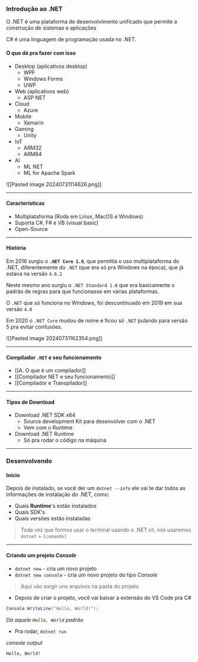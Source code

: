 ### Introdução ao .NET

O .NET é uma plataforma de desenvolvimento unificado que permite a construção de sistemas e aplicações

C# é uma linguagem de programação usada no .NET.

#### O que dá pra fazer com isso

- Desktop (aplicativos desktop)
	- WPF
	- Windows Forms
	- UWP
- Web (aplicativos web)
	- ASP NET
- Cloud 
	- Azure
- Mobile
	- Xamarin
- Gaming
	- Unity
- IoT
	- ARM32
	- ARM64
- AI
	- ML NET
	- ML for Apache Spark

![[Pasted image 20240731114626.png]]

---

#### Características

- Multiplataforma (Roda em Linux, MacOS e Windows)
- Suporta C#, F# e VB (visual basic)
- Open-Source

---
#### História

Em 2016 surgiu o **`.NET Core 1.0`**, que permitia o uso multiplataforma do .NET, diferentemente do `.NET` (que era só pra Windows na época), que já estava na versão `4.6.2`

Neste mesmo ano surgiu o `.NET Standard 1.0` que era basicamente o padrão de regras para que funcionasse em várias plataformas.

O `.NET` que só funciona no Windows, foi descontinuado em 2019 em sua versão `4.8`

Em 2020 o `.NET Core` mudou de nome e ficou só `.NET` pulando para versão 5 pra evitar confusões.

![[Pasted image 20240731162354.png]]

---

#### Compilador `.NET` e seu funcionamento

- [[A. O que é um compilador]]
- [[Compilador NET e seu funcionamento]]
- [[Compilador e Transpilador]]

---
#### Tipos de Download

- Download .NET SDK x64
	- Source development Kit para desenvolver com o .NET
	- Vem com o Runtime
- Download .NET Runtime
	- Só pra rodar o código na máquina

---

### Desenvolvendo

#### Início 

Depois de instalado, se você der um `dotnet --info` ele vai te dar todos as informações de instalação do .NET, como:
- Quais **Runtime**'s estão instalados
- Quais SDK's
- Quais versões estão instaladas

> Toda vez que formos usar o terminal usando o .NET cli, nós usaremos `dotnet` + `[comando]`

---
#### Criando um projeto *Console*

- `dotnet new` - cria um novo projeto
- `dotnet new console` - cria um novo projeto do tipo *Console*

> Aqui vão surgir uns arquivos na pasta do projeto

- Depois de criar o projeto, você vai baixar a extensão do VS Code pra C#

```C#
Console.WriteLine("Hello, World!");
```
*Dá aquele `Hello, World` padrão*

- Pra rodar, `dotnet run`

*console output*
```
Hello, World!
```

